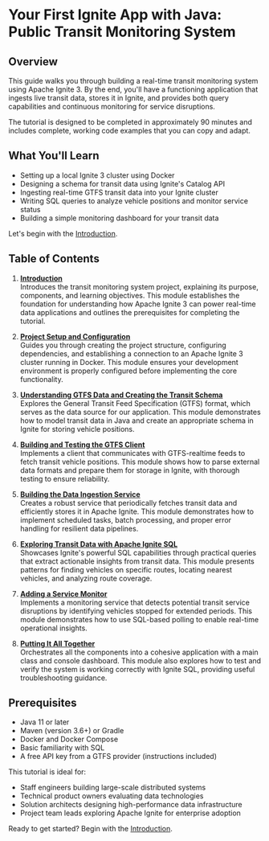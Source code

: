 # Your First Ignite App with Java: Public Transit Monitoring System

## Overview

This guide walks you through building a real-time transit monitoring system using Apache Ignite 3. By the end, you'll have a functioning application that ingests live transit data, stores it in Ignite, and provides both query capabilities and continuous monitoring for service disruptions.

The tutorial is designed to be completed in approximately 90 minutes and includes complete, working code examples that you can copy and adapt.

## What You'll Learn

- Setting up a local Ignite 3 cluster using Docker
- Designing a schema for transit data using Ignite's Catalog API
- Ingesting real-time GTFS transit data into your Ignite cluster
- Writing SQL queries to analyze vehicle positions and monitor service status
- Building a simple monitoring dashboard for your transit data

Let's begin with the [Introduction](01-introduction.md).

## Table of Contents

1. **[Introduction](01-introduction.md)**  
   Introduces the transit monitoring system project, explaining its purpose, components, and learning objectives. This module establishes the foundation for understanding how Apache Ignite 3 can power real-time data applications and outlines the prerequisites for completing the tutorial.

2. **[Project Setup and Configuration](02-project-setup.md)**  
   Guides you through creating the project structure, configuring dependencies, and establishing a connection to an Apache Ignite 3 cluster running in Docker. This module ensures your development environment is properly configured before implementing the core functionality.

3. **[Understanding GTFS Data and Creating the Transit Schema](03-understanding-gtfs.md)**  
   Explores the General Transit Feed Specification (GTFS) format, which serves as the data source for our application. This module demonstrates how to model transit data in Java and create an appropriate schema in Ignite for storing vehicle positions.

4. **[Building and Testing the GTFS Client](04-gtfs-client.md)**  
   Implements a client that communicates with GTFS-realtime feeds to fetch transit vehicle positions. This module shows how to parse external data formats and prepare them for storage in Ignite, with thorough testing to ensure reliability.

5. **[Building the Data Ingestion Service](05-data-ingestion.md)**  
   Creates a robust service that periodically fetches transit data and efficiently stores it in Apache Ignite. This module demonstrates how to implement scheduled tasks, batch processing, and proper error handling for resilient data pipelines.

6. **[Exploring Transit Data with Apache Ignite SQL](06-implementing-queries.md)**  
   Showcases Ignite's powerful SQL capabilities through practical queries that extract actionable insights from transit data. This module presents patterns for finding vehicles on specific routes, locating nearest vehicles, and analyzing route coverage.

7. **[Adding a Service Monitor](07-continuous-query.md)**  
   Implements a monitoring service that detects potential transit service disruptions by identifying vehicles stopped for extended periods. This module demonstrates how to use SQL-based polling to enable real-time operational insights.

8. **[Putting It All Together](08-putting-together.md)**  
   Orchestrates all the components into a cohesive application with a main class and console dashboard. This module also explores how to test and verify the system is working correctly with Ignite SQL, providing useful troubleshooting guidance.

## Prerequisites

- Java 11 or later
- Maven (version 3.6+) or Gradle
- Docker and Docker Compose
- Basic familiarity with SQL
- A free API key from a GTFS provider (instructions included)

This tutorial is ideal for:

- Staff engineers building large-scale distributed systems
- Technical product owners evaluating data technologies
- Solution architects designing high-performance data infrastructure
- Project team leads exploring Apache Ignite for enterprise adoption

Ready to get started? Begin with the [Introduction](01-introduction.md).
